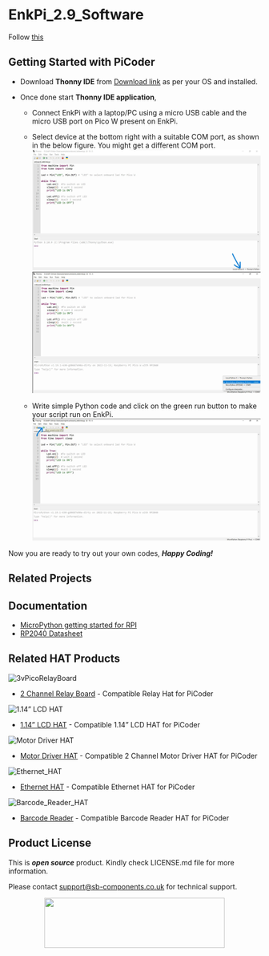 # EnkPi_2.9_Software
Follow [this](https://github.com/sbcshop/PiCoder-Software/blob/main/README.md#1-how-to-install-boot-firmware-in-picoder-kit)
## Getting Started with PiCoder  
- Download **Thonny IDE** from [Download link](https://thonny.org/) as per your OS and installed.

- Once done start **Thonny IDE application**,
  - Connect EnkPi with a laptop/PC using a micro USB cable and the micro USB port on Pico W present on EnkPi.
  
  - Select device at the bottom right with a suitable COM port, as shown in the below figure. You might get a different COM port.
    <img src= "https://github.com/sbcshop/EnkPi_2.9_Software/blob/main/images/img1.jpg" />
    <img src= "https://github.com/sbcshop/EnkPi_2.9_Software/blob/main/images/img2.jpg" />
   
   - Write simple Python code and click on the green run button to make your script run on EnkPi.
     <img src= "https://github.com/sbcshop/EnkPi_2.9_Software/blob/main/images/img3.jpg" />
    

Now you are ready to try out your own codes, **_Happy Coding!_**

## Related Projects

## Documentation
  * [MicroPython getting started for RPI](https://docs.micropython.org/en/latest/rp2/quickref.html)
  * [RP2040 Datasheet](https://github.com/sbcshop/HackyPi-Hardware/blob/main/Documents/rp2040-datasheet.pdf)


## Related HAT Products
 ![3vPicoRelayBoard](https://cdn.shopify.com/s/files/1/1217/2104/products/3vPicoRelayBoard.png?v=1617884866&width=200)
 
 * [2 Channel Relay Board](https://shop.sb-components.co.uk/products/pico-3v-relay-hat?_pos=1&_sid=82fa60545&_ss=r) - Compatible Relay Hat for PiCoder 
 
 ![1.14” LCD HAT](https://cdn.shopify.com/s/files/1/1217/2104/products/6_c64376c7-a257-43a3-bb5f-0a9471741a7d.png?v=1624017126&width=200)
 
 * [1.14” LCD HAT](https://shop.sb-components.co.uk/products/1-14-lcd-hat-for-pico?_pos=3&_sid=82fa60545&_ss=r) - Compatible 1.14” LCD HAT for PiCoder 
 
 ![Motor Driver HAT](https://cdn.shopify.com/s/files/1/1217/2104/products/motordriverforPico.png?v=1619523627&width=200)
 
 * [Motor Driver HAT](https://shop.sb-components.co.uk/products/pico-motor-driver?_pos=4&_sid=82fa60545&_ss=r) - Compatible 2 Channel Motor Driver HAT for PiCoder
 
 ![Ethernet_HAT](https://cdn.shopify.com/s/files/1/1217/2104/products/NetPi_4.png?v=1675947155&width=200)
 
 * [Ethernet HAT](https://shop.sb-components.co.uk/products/netpi-ethernet-hat-for-raspberry-pi-pico?_pos=2&_sid=82fa60545&_ss=r) - Compatible Ethernet HAT for PiCoder

 ![Barcode_Reader_HAT](https://cdn.shopify.com/s/files/1/1217/2104/products/04.png?v=1669181209&width=200)
 
 * [Barcode Reader](https://shop.sb-components.co.uk/products/barcode-hat?_pos=5&_sid=82fa60545&_ss=r) - Compatible Barcode Reader HAT for PiCoder
 
## Product License

This is ***open source*** product. Kindly check LICENSE.md file for more information.

Please contact support@sb-components.co.uk for technical support.
<p align="center">
  <img width="360" height="100" src="https://cdn.shopify.com/s/files/1/1217/2104/files/Logo_sb_component_3.png?v=1666086771&width=300">
</p>
